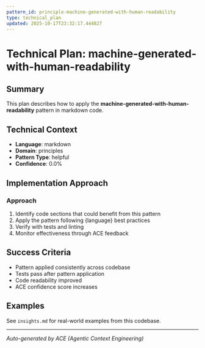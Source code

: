 ```yaml
---
pattern_id: principle-machine-generated-with-human-readability
type: technical_plan
updated: 2025-10-17T23:32:17.444827
---
```

# Technical Plan: machine-generated-with-human-readability

## Summary

This plan describes how to apply the **machine-generated-with-human-readability** pattern in markdown code.

## Technical Context

- **Language**: markdown
- **Domain**: principles
- **Pattern Type**: helpful
- **Confidence**: 0.0%

## Implementation Approach

### Approach

1. Identify code sections that could benefit from this pattern
2. Apply the pattern following {language} best practices
3. Verify with tests and linting
4. Monitor effectiveness through ACE feedback

## Success Criteria

- Pattern applied consistently across codebase
- Tests pass after pattern application
- Code readability improved
- ACE confidence score increases

## Examples

See `insights.md` for real-world examples from this codebase.

---

*Auto-generated by ACE (Agentic Context Engineering)*
